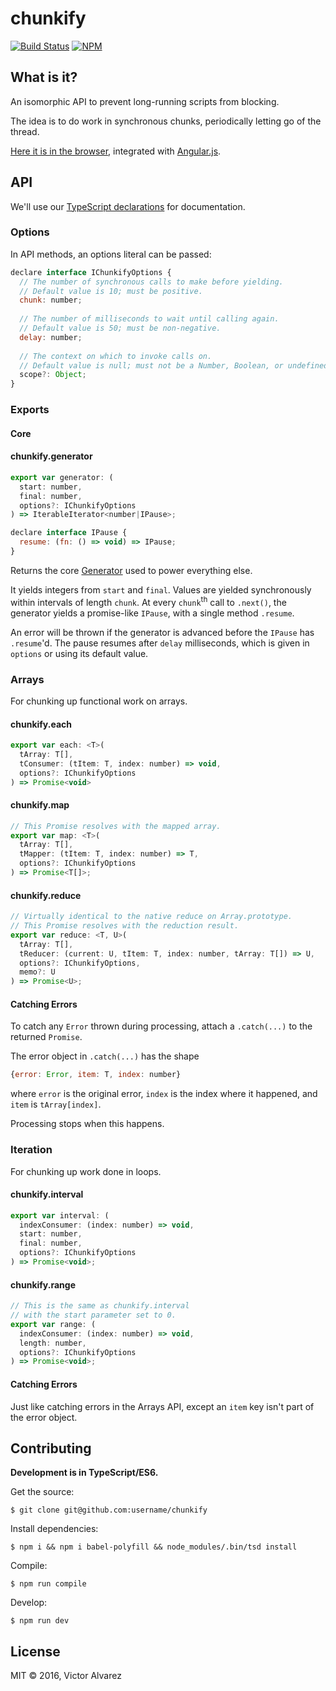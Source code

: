 # chunkify

[![Build Status](https://travis-ci.org/yangmillstheory/chunkify.svg?branch=master)](https://travis-ci.org/yangmillstheory/chunkify)
[![NPM](https://nodei.co/npm-dl/chunkify.png)](https://nodei.co/npm/chunkify/)

## What is it?

An isomorphic API to prevent long-running scripts from blocking. 

The idea is to do work in synchronous chunks, periodically letting go of the thread. 

[Here it is in the browser](http://yangmillstheory.github.io/chunkify/), integrated with [Angular.js](https://angularjs.org/). 
 
## API

We'll use our [TypeScript declarations](chunkify.d.ts) for documentation. 

### Options

In API methods, an options literal can be passed:

```javascript
declare interface IChunkifyOptions {
  // The number of synchronous calls to make before yielding.
  // Default value is 10; must be positive.
  chunk: number;  
  
  // The number of milliseconds to wait until calling again.
  // Default value is 50; must be non-negative.
  delay: number;
  
  // The context on which to invoke calls on.
  // Default value is null; must not be a Number, Boolean, or undefined.
  scope?: Object;  
}
```

### Exports

#### **Core**

#### chunkify.generator

```javascript
export var generator: (
  start: number,
  final: number,
  options?: IChunkifyOptions
) => IterableIterator<number|IPause>;

declare interface IPause {
  resume: (fn: () => void) => IPause;
}
```

Returns the core [Generator](https://developer.mozilla.org/en-US/docs/Web/JavaScript/Reference/Statements/function*) used to power everything else.
 
It yields integers from `start` and `final`. Values are yielded synchronously within intervals of length `chunk`. At every `chunk`<sup>th</sup> call to `.next()`, the generator yields a promise-like `IPause`, with a single method `.resume`. 

An error will be thrown if the generator is advanced before the `IPause` has `.resume`'d.  The pause resumes after `delay` milliseconds, which is given in `options` or using its default value.  

### **Arrays**

For chunking up functional work on arrays.

#### chunkify.each
```javascript
export var each: <T>(
  tArray: T[],
  tConsumer: (tItem: T, index: number) => void,
  options?: IChunkifyOptions
) => Promise<void>
```

#### chunkify.map
```javascript
// This Promise resolves with the mapped array.
export var map: <T>(
  tArray: T[],
  tMapper: (tItem: T, index: number) => T,
  options?: IChunkifyOptions
) => Promise<T[]>;
```
 
#### chunkify.reduce

```javascript
// Virtually identical to the native reduce on Array.prototype. 
// This Promise resolves with the reduction result.
export var reduce: <T, U>(
  tArray: T[],
  tReducer: (current: U, tItem: T, index: number, tArray: T[]) => U,
  options?: IChunkifyOptions,
  memo?: U
) => Promise<U>;
```

#### Catching Errors

To catch any `Error` thrown during processing, attach a `.catch(...)` to the returned `Promise`.

The error object in `.catch(...)` has the shape 
```javascript
{error: Error, item: T, index: number}
```
where `error` is the original error, `index` is the index where it happened, and `item` is `tArray[index]`. 

Processing stops when this happens.

### **Iteration**

For chunking up work done in loops.

#### chunkify.interval

```javascript
export var interval: (
  indexConsumer: (index: number) => void,
  start: number,
  final: number,
  options?: IChunkifyOptions
) => Promise<void>;
```

#### chunkify.range

```javascript
// This is the same as chunkify.interval 
// with the start parameter set to 0.
export var range: (
  indexConsumer: (index: number) => void,
  length: number,
  options?: IChunkifyOptions
) => Promise<void>;
```

#### Catching Errors 
 
Just like catching errors in the Arrays API, except an `item` key isn't part of the error object. 

## Contributing

**Development is in TypeScript/ES6.**

Get the source:

    $ git clone git@github.com:username/chunkify

Install dependencies:
    
    $ npm i && npm i babel-polyfill && node_modules/.bin/tsd install
    
Compile:

    $ npm run compile
    
Develop:

    $ npm run dev

## License

MIT © 2016, Victor Alvarez
